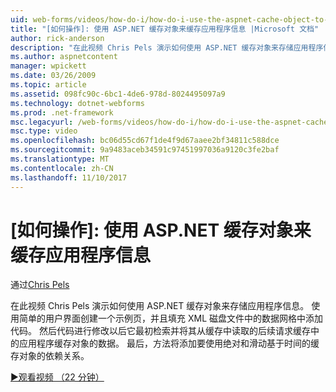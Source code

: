```yaml
---
uid: web-forms/videos/how-do-i/how-do-i-use-the-aspnet-cache-object-to-cache-application-information
title: "[如何操作]: 使用 ASP.NET 缓存对象来缓存应用程序信息 |Microsoft 文档"
author: rick-anderson
description: "在此视频 Chris Pels 演示如何使用 ASP.NET 缓存对象来存储应用程序信息。 使用简单的用户界面创建一个示例页..."
ms.author: aspnetcontent
manager: wpickett
ms.date: 03/26/2009
ms.topic: article
ms.assetid: 098fc90c-6bc1-4de6-978d-8024495097a9
ms.technology: dotnet-webforms
ms.prod: .net-framework
msc.legacyurl: /web-forms/videos/how-do-i/how-do-i-use-the-aspnet-cache-object-to-cache-application-information
msc.type: video
ms.openlocfilehash: bc06d55cd67f1de4f9d67aaee2bf34811c588dce
ms.sourcegitcommit: 9a9483aceb34591c97451997036a9120c3fe2baf
ms.translationtype: MT
ms.contentlocale: zh-CN
ms.lasthandoff: 11/10/2017
---
```

<a name="how-do-i-use-the-aspnet-cache-object-to-cache-application-information"></a>[如何操作]: 使用 ASP.NET 缓存对象来缓存应用程序信息
====================
通过[Chris Pels](https://twitter.com/chrispels)

在此视频 Chris Pels 演示如何使用 ASP.NET 缓存对象来存储应用程序信息。 使用简单的用户界面创建一个示例页，并且填充 XML 磁盘文件中的数据网格中添加代码。 然后代码进行修改以后它最初检索并将其从缓存中读取的后续请求缓存中的应用程序缓存对象的数据。 最后，方法将添加要使用绝对和滑动基于时间的缓存对象的依赖关系。

[&#9654;观看视频 （22 分钟）](https://channel9.msdn.com/Blogs/ASP-NET-Site-Videos/how-do-i-use-the-aspnet-cache-object-to-cache-application-information)
